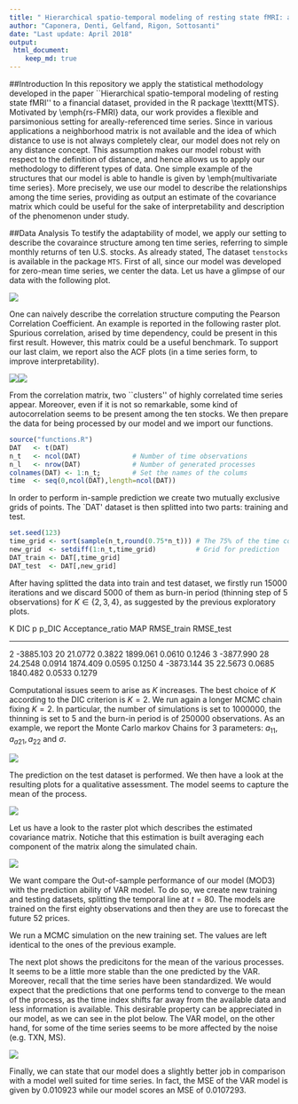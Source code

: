 ```yaml
---
title: " Hierarchical spatio-temporal modeling of resting state fMRI: an Application to Multivatiate Time Series Data"
author: "Caponera, Denti, Gelfand, Rigon, Sottosanti"
date: "Last update: April 2018"
output: 
 html_document:
    keep_md: true
---
```




##Introduction
In this repository we apply the statistical methodology developed in the paper ``Hierarchical spatio-temporal modeling of resting state fMRI'' to a financial dataset, provided in the R package \texttt{MTS}. 
Motivated by \emph{rs-FMRI} data, our work provides a flexible and parsimonious setting for areally-referenced time series. Since in various applications a neighborhood matrix is not available and the idea of which distance to use is not always completely clear, our model does not rely on any distance concept. This assumption makes our model robust with respect to the definition of distance, and hence allows us to apply our methodology to different types of data. One simple example of the  structures that our model is able to handle is given by \emph{multivariate time series}.
More precisely, we use our model to describe the relationships among the time series, providing as output an estimate of the covariance matrix which could be useful for the sake of interpretability and description of the phenomenon under study.

##Data Analysis
To testify the adaptability of model, we apply our setting to describe the covaraince structure among ten time series, referring to simple monthly returns of ten U.S. stocks. As already stated,  The dataset `tenstocks` is available in the package `MTS`.
First of all, since our model was developed for zero-mean time series, we center the data. Let us have a glimpse of our data with the following plot.

![](tenStock_files/figure-html/unnamed-chunk-2-1.png)<!-- -->

One can naively describe the correlation structure computing the Pearson Correlation Coefficient. An example is reported in the following raster plot. 
Spurious correlation, arised by time dependency, could be present in this first result. However, this matrix could be a useful benchmark. 
To support our last claim, we report also the ACF plots (in a time series form, to improve interpretability). 

![](tenStock_files/figure-html/unnamed-chunk-3-1.png)<!-- -->![](tenStock_files/figure-html/unnamed-chunk-3-2.png)<!-- -->

From the correlation matrix, two ``clusters'' of highly correlated time series appear. Moreover, even if it is not so remarkable, some kind of autocorrelation seems to be present among the ten stocks. We then prepare the data for being processed by our model and we import our functions. 


```r
source("functions.R")
DAT   <- t(DAT)
n_t   <- ncol(DAT)             # Number of time observations
n_l   <- nrow(DAT)             # Number of generated processes
colnames(DAT) <- 1:n_t;        # Set the names of the colums
time  <- seq(0,ncol(DAT),length=ncol(DAT))
```

In order to perform in-sample prediction we create two mutually exclusive grids of points. The `DAT' dataset is then splitted into two parts: training and test.


```r
set.seed(123)
time_grid <- sort(sample(n_t,round(0.75*n_t))) # The 75% of the time columns are used.
new_grid  <- setdiff(1:n_t,time_grid)          # Grid for prediction
DAT_train <- DAT[,time_grid]
DAT_test  <- DAT[,new_grid]
```

After having splitted the data into train and test dataset, we firstly run 15000 iterations and we discard 5000 of them as burn-in period (thinning step of 5 observations) for $K\in\{2,3,4\}$, as suggested by the previous exploratory plots.






  K         DIC    p     p_DIC   Acceptance_ratio        MAP   RMSE_train   RMSE_test
---  ----------  ---  --------  -----------------  ---------  -----------  ----------
  2   -3885.103   20   21.0772             0.3822   1899.061       0.0610      0.1246
  3   -3877.990   28   24.2548             0.0914   1874.409       0.0595      0.1250
  4   -3873.144   35   22.5673             0.0685   1840.482       0.0533      0.1279

Computational issues seem to arise as $K$ increases.
The best choice of $K$ according to the DIC criterion is $K=2$. We run again a longer MCMC chain fixing $K=2$. In particular, the number of simulations is set to 1000000, the thinning is set to 5 and the burn-in period is of 250000 observations. As an example, we report the Monte Carlo markov Chains for 3 parameters: $a_{11}, a_{a21}, a_{22}$ and $\sigma$.


![](tenStock_files/figure-html/unnamed-chunk-9-1.png)<!-- -->

The prediction on the test dataset is performed. We then have a look at the resulting plots for a qualitative assessment. The model seems to capture the mean of the process.

![](tenStock_files/figure-html/unnamed-chunk-10-1.png)<!-- -->

Let us have a look to the raster plot which describes the estimated covariance matrix. Notiche that this estimation is built averaging each component of the matrix along the simulated chain.

![](tenStock_files/figure-html/unnamed-chunk-11-1.png)<!-- -->

We want compare the Out-of-sample performance of our model (MOD3) with the prediction ability of VAR model. To do so, we create new training and testing datasets, splitting the temporal line at $t=80$. The models are trained on the first eighty observations and then they are use to forecast the future 52 prices.



We run a MCMC simulation on the new training set. The values are left identical to the ones of the previous example.





The next plot shows the predicitons for the mean of the various processes. It seems to be a little more stable than the one predicted by the VAR. Moreover, recall that the time series have been standardized. We would expect that the predictions that one performs tend to converge to the mean of the process, as the time index shifts far away from the available data and less information is available. 
This desirable property can be appreciated in our model, as we can see in the plot below. The VAR model, on the other hand, for some of the time series seems to be more affected by the noise (e.g. TXN, MS).

![](tenStock_files/figure-html/unnamed-chunk-15-1.png)<!-- -->

Finally, we can state that our model does a slightly better job in comparison with a model well suited for time series. In fact, the MSE of the VAR model is given by 0.010923 while our model scores an MSE of 0.0107293. 



